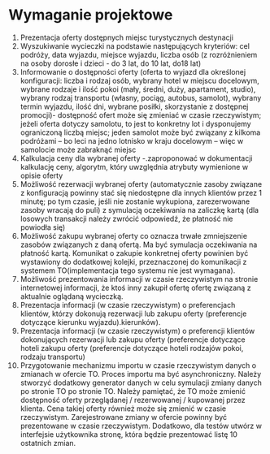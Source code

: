 # Wymaganie projektowe
1. Prezentacja oferty dostępnych miejsc turystycznych destynacji
2. Wyszukiwanie wycieczki na podstawie następujących kryteriów: cel podróży, data wyjazdu, miejsce wyjazdu, liczba osób (z rozróżnieniem na osoby dorosłe i dzieci - do 3 lat, do 10 lat, do18 lat)
3. Informowanie o dostępności oferty (oferta to wyjazd dla określonej konfiguracji: liczba i rodzaj osób, wybrany hotel w miejscu docelowym, wybrane rodzaje i ilość pokoi (mały, średni, duży, apartament, studio), wybrany rodzaj transportu (własny, pociąg, autobus, samolot), wybrany termin wyjazdu, ilość dni, wybrane posiłki, skorzystanie z dostępnej promocji)- dostępność ofert może się zmieniać w czasie rzeczywistym; jeżeli oferta dotyczy samolotu, to jest to konkretny lot i dysponujemy ograniczoną liczbą miejsc; jeden samolot może być związany z kilkoma podróżami – bo leci na jedno lotnisko w kraju docelowym – więc w samolocie może zabraknąć miejsc
4. Kalkulacja ceny dla wybranej oferty -.zaproponować w dokumentacji kalkulację ceny, algorytm, który uwzględnia atrybuty wymienione w opisie oferty
5. Możliwość rezerwacji wybranej oferty (automatycznie zasoby związane z konfiguracją powinny stać się niedostępne dla innych klientów przez 1 minutę; po tym czasie, jeśli nie zostanie wykupiona, zarezerwowane zasoby wracają do puli) z symulacją oczekiwania na zaliczkę kartą (dla losowych transakcji należy zwrócić odpowiedź, że płatność nie powiodła się)
6. Możliwość zakupu wybranej oferty co oznacza trwałe zmniejszenie zasobów związanych z daną ofertą. Ma być symulacja oczekiwania na płatność kartą. Komunikat o zakupie konkretnej oferty powinien być wystawiony do dodatkowej kolejki, przeznaczonej do komunikacji z systemem TO(implementacja tego systemu nie jest wymagana).
7. Możliwość prezentowania informacji w czasie rzeczywistym na stronie internetowej informacji, że ktoś inny zakupił ofertę ofertę związaną z aktualnie oglądaną wycieczką.
8. Prezentacja informacji (w czasie rzeczywistym) o preferencjach klientów, którzy dokonują rezerwacji lub zakupu oferty (preferencje dotyczące kierunku wyjazdu).kierunków).
9. Prezentacja informacji (w czasie rzeczywistym) o preferencji klientów dokonujących rezerwacji lub zakupu oferty (preferencje dotyczące hoteli zakupu oferty (preferencje dotyczące hoteli rodzajów pokoi, rodzaju transportu)
10. Przygotowanie mechanizmu importu w czasie rzeczywistym danych o zmianach w ofercie TO. Proces importu ma być asynchroniczny. Należy stworzyć dodatkowy generator danych w celu symulacji zmiany danych po stronie TO po stronie TO. Należy pamiętać, że TO może zmienić dostępność oferty przeglądanej / rezerwowanej / kupowanej przez klienta. Cena takiej oferty również może się zmienić w czasie rzeczywistym. Zarejestrowane zmiany w ofercie powinny być prezentowane w czasie rzeczywistym. Dodatkowo, dla testów utwórz w interfejsie użytkownika stronę, która będzie prezentować listę 10 ostatnich zmian.

